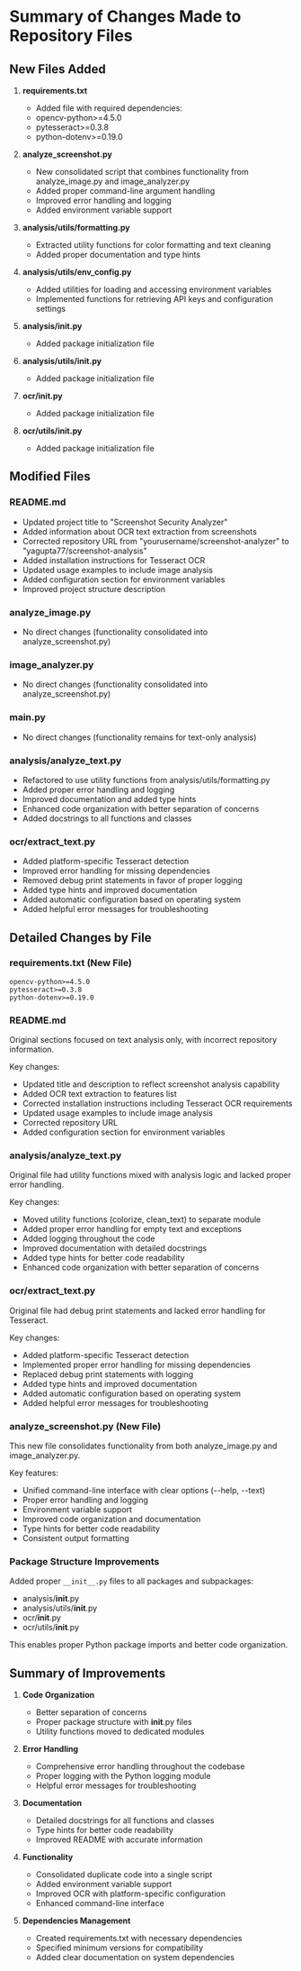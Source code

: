 # Summary of Changes Made to Repository Files

## New Files Added

1. **requirements.txt**
   - Added file with required dependencies:
   - opencv-python>=4.5.0
   - pytesseract>=0.3.8
   - python-dotenv>=0.19.0

2. **analyze_screenshot.py**
   - New consolidated script that combines functionality from analyze_image.py and image_analyzer.py
   - Added proper command-line argument handling
   - Improved error handling and logging
   - Added environment variable support

3. **analysis/utils/formatting.py**
   - Extracted utility functions for color formatting and text cleaning
   - Added proper documentation and type hints

4. **analysis/utils/env_config.py**
   - Added utilities for loading and accessing environment variables
   - Implemented functions for retrieving API keys and configuration settings

5. **analysis/__init__.py**
   - Added package initialization file

6. **analysis/utils/__init__.py**
   - Added package initialization file

7. **ocr/__init__.py**
   - Added package initialization file

8. **ocr/utils/__init__.py**
   - Added package initialization file

## Modified Files

### README.md
- Updated project title to "Screenshot Security Analyzer"
- Added information about OCR text extraction from screenshots
- Corrected repository URL from "yourusername/screenshot-analyzer" to "yagupta77/screenshot-analysis"
- Added installation instructions for Tesseract OCR
- Updated usage examples to include image analysis
- Added configuration section for environment variables
- Improved project structure description

### analyze_image.py
- No direct changes (functionality consolidated into analyze_screenshot.py)

### image_analyzer.py
- No direct changes (functionality consolidated into analyze_screenshot.py)

### main.py
- No direct changes (functionality remains for text-only analysis)

### analysis/analyze_text.py
- Refactored to use utility functions from analysis/utils/formatting.py
- Added proper error handling and logging
- Improved documentation and added type hints
- Enhanced code organization with better separation of concerns
- Added docstrings to all functions and classes

### ocr/extract_text.py
- Added platform-specific Tesseract detection
- Improved error handling for missing dependencies
- Removed debug print statements in favor of proper logging
- Added type hints and improved documentation
- Added automatic configuration based on operating system
- Added helpful error messages for troubleshooting

## Detailed Changes by File

### requirements.txt (New File)
```
opencv-python>=4.5.0
pytesseract>=0.3.8
python-dotenv>=0.19.0
```

### README.md
Original sections focused on text analysis only, with incorrect repository information.

Key changes:
- Updated title and description to reflect screenshot analysis capability
- Added OCR text extraction to features list
- Corrected installation instructions including Tesseract OCR requirements
- Updated usage examples to include image analysis
- Corrected repository URL
- Added configuration section for environment variables

### analysis/analyze_text.py
Original file had utility functions mixed with analysis logic and lacked proper error handling.

Key changes:
- Moved utility functions (colorize, clean_text) to separate module
- Added proper error handling for empty text and exceptions
- Added logging throughout the code
- Improved documentation with detailed docstrings
- Added type hints for better code readability
- Enhanced code organization with better separation of concerns

### ocr/extract_text.py
Original file had debug print statements and lacked error handling for Tesseract.

Key changes:
- Added platform-specific Tesseract detection
- Implemented proper error handling for missing dependencies
- Replaced debug print statements with logging
- Added type hints and improved documentation
- Added automatic configuration based on operating system
- Added helpful error messages for troubleshooting

### analyze_screenshot.py (New File)
This new file consolidates functionality from both analyze_image.py and image_analyzer.py.

Key features:
- Unified command-line interface with clear options (--help, --text)
- Proper error handling and logging
- Environment variable support
- Improved code organization and documentation
- Type hints for better code readability
- Consistent output formatting

### Package Structure Improvements
Added proper `__init__.py` files to all packages and subpackages:
- analysis/__init__.py
- analysis/utils/__init__.py
- ocr/__init__.py
- ocr/utils/__init__.py

This enables proper Python package imports and better code organization.

## Summary of Improvements

1. **Code Organization**
   - Better separation of concerns
   - Proper package structure with __init__.py files
   - Utility functions moved to dedicated modules

2. **Error Handling**
   - Comprehensive error handling throughout the codebase
   - Proper logging with the Python logging module
   - Helpful error messages for troubleshooting

3. **Documentation**
   - Detailed docstrings for all functions and classes
   - Type hints for better code readability
   - Improved README with accurate information

4. **Functionality**
   - Consolidated duplicate code into a single script
   - Added environment variable support
   - Improved OCR with platform-specific configuration
   - Enhanced command-line interface

5. **Dependencies Management**
   - Created requirements.txt with necessary dependencies
   - Specified minimum versions for compatibility
   - Added clear documentation on system dependencies
